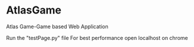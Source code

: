 # AtlasGame
Atlas Game-Game based Web Application

Run the "testPage.py" file 
For best performance open localhost on chrome
